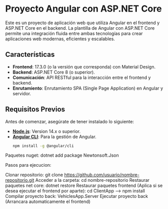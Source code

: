 # Proyecto Angular con ASP.NET Core

Este es un proyecto de aplicación web que utiliza Angular en el frontend y ASP.NET Core en el backend. La plantilla de Angular con ASP.NET Core permite una integración fluida entre ambas tecnologías para crear aplicaciones web modernas, eficientes y escalables.

## Características

- **Frontend**: 17.3.0 (o la versión que corresponda) con Material Design.
- **Backend**: ASP.NET Core 8 (o superior).
- **Comunicación**: API RESTful para la interacción entre el frontend y backend.
- **Enrutamiento**: Enrutamiento SPA (Single Page Application) en Angular y servidor.

## Requisitos Previos

Antes de comenzar, asegúrate de tener instalado lo siguiente:

- **[Node.js](https://nodejs.org/)**: Version 14.x o superior.
- **[Angular CLI](https://angular.io/cli)**: Para la gestión de Angular.
  ```bash
  npm install -g @angular/cli

Paquetes nuget: 
dotnet add package Newtonsoft.Json

Pasos para ejecucion:

Clonar repositorio: git clone https://github.com/usuario/nombre-repositorio.git
Acceder a la carpeta: cd nombre-repositorio
Restaurar paquetes net core: dotnet restore
Restaurar paquetes frontend (Aplica si se desea ejecutar el frontend por aparte): cd ClientApp --> npm install
Compilar proyecto back: VehiclesApp.Server
Ejecutar proyecto back (Arrancara automaticamente el frontend)


